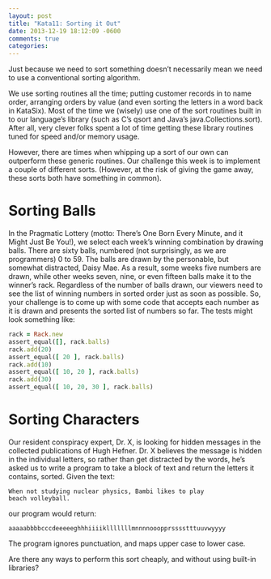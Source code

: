```yaml
---
layout: post
title: "Kata11: Sorting it Out"
date: 2013-12-19 18:12:09 -0600
comments: true
categories: 
---
```


Just because we need to sort something doesn’t necessarily mean we
need to use a conventional sorting algorithm.

<!-- more -->

We use sorting routines all the time; putting customer records in to
name order, arranging orders by value (and even sorting the letters in
a word back in KataSix). Most of the time we (wisely) use one of the
sort routines built in to our language’s library (such as C’s qsort
and Java’s java.Collections.sort). After all, very clever folks spent
a lot of time getting these library routines tuned for speed and/or
memory usage.

However, there are times when whipping up a sort of our own can
outperform these generic routines. Our challenge this week is to
implement a couple of different sorts. (However, at the risk of giving
the game away, these sorts both have something in common).

# Sorting Balls

In the Pragmatic Lottery (motto: There’s One Born Every Minute, and it
Might Just Be You!), we select each week’s winning combination by
drawing balls. There are sixty balls, numbered (not surprisingly, as
we are programmers) 0 to 59. The balls are drawn by the personable,
but somewhat distracted, Daisy Mae. As a result, some weeks five
numbers are drawn, while other weeks seven, nine, or even fifteen
balls make it to the winner’s rack. Regardless of the number of balls
drawn, our viewers need to see the list of winning numbers in sorted
order just as soon as possible. So, your challenge is to come up with
some code that accepts each number as it is drawn and presents the
sorted list of numbers so far. The tests might look something like:

``` ruby
rack = Rack.new
assert_equal([], rack.balls)
rack.add(20)
assert_equal([ 20 ], rack.balls)
rack.add(10)
assert_equal([ 10, 20 ], rack.balls)
rack.add(30)
assert_equal([ 10, 20, 30 ], rack.balls)
```

# Sorting Characters

Our resident conspiracy expert, Dr. X, is looking for hidden messages
in the collected publications of Hugh Hefner. Dr. X believes the
message is hidden in the individual letters, so rather than get
distracted by the words, he’s asked us to write a program to take a
block of text and return the letters it contains, sorted. Given the
text:

``` text
When not studying nuclear physics, Bambi likes to play
beach volleyball.
```
  
our program would return:

``` text
aaaaabbbbcccdeeeeeghhhiiiiklllllllmnnnnooopprsssstttuuvwyyyy
```

The program ignores punctuation, and maps upper case to lower case.

Are there any ways to perform this sort cheaply, and without using
built-in libraries?
